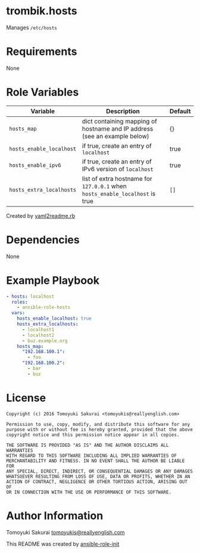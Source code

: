 # trombik.hosts

Manages `/etc/hosts`

# Requirements

None

# Role Variables

| Variable | Description | Default |
|----------|-------------|---------|
| `hosts_map` | dict containing mapping of hostname and IP address (see an example below)| {} |
| `hosts_enable_localhost` | if true, create an entry of `localhost` | true |
| `hosts_enable_ipv6` | if true, create an entry of IPv6 version of `localhost` | true |
| `hosts_extra_localhosts` | list of extra hostname for `127.0.0.1` when `hosts_enable_localhost` is true | `[]` |

Created by [yaml2readme.rb](https://gist.github.com/trombik/b2df709657c08d845b1d3b3916e592d3)

# Dependencies

None

# Example Playbook

```yaml
- hosts: localhost
  roles:
    - ansible-role-hosts
  vars:
    hosts_enable_localhost: true
    hosts_extra_localhosts:
      - localhost1
      - localhost2
      - buz.example.org
    hosts_map:
      "192.168.100.1":
        - foo
      "192.168.100.2":
        - bar
        - buz
```

# License

```
Copyright (c) 2016 Tomoyuki Sakurai <tomoyukis@reallyenglish.com>

Permission to use, copy, modify, and distribute this software for any
purpose with or without fee is hereby granted, provided that the above
copyright notice and this permission notice appear in all copies.

THE SOFTWARE IS PROVIDED "AS IS" AND THE AUTHOR DISCLAIMS ALL WARRANTIES
WITH REGARD TO THIS SOFTWARE INCLUDING ALL IMPLIED WARRANTIES OF
MERCHANTABILITY AND FITNESS. IN NO EVENT SHALL THE AUTHOR BE LIABLE FOR
ANY SPECIAL, DIRECT, INDIRECT, OR CONSEQUENTIAL DAMAGES OR ANY DAMAGES
WHATSOEVER RESULTING FROM LOSS OF USE, DATA OR PROFITS, WHETHER IN AN
ACTION OF CONTRACT, NEGLIGENCE OR OTHER TORTIOUS ACTION, ARISING OUT OF
OR IN CONNECTION WITH THE USE OR PERFORMANCE OF THIS SOFTWARE.
```

# Author Information

Tomoyuki Sakurai <tomoyukis@reallyenglish.com>

This README was created by [ansible-role-init](https://gist.github.com/trombik/d01e280f02c78618429e334d8e4995c0)
